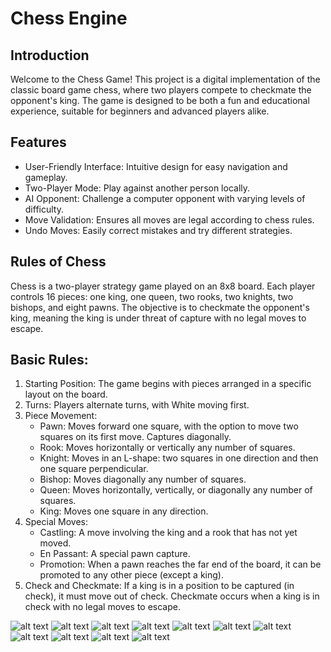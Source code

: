 # Chess Engine

## Introduction
Welcome to the Chess Game! This project is a digital implementation of the classic board game chess, where two players compete to checkmate the opponent's king. The game is designed to be both a fun and educational experience, suitable for beginners and advanced players alike.

## Features
- User-Friendly Interface: Intuitive design for easy navigation and gameplay.
- Two-Player Mode: Play against another person locally.
- AI Opponent: Challenge a computer opponent with varying levels of difficulty.
- Move Validation: Ensures all moves are legal according to chess rules.
- Undo Moves: Easily correct mistakes and try different strategies.

## Rules of Chess
Chess is a two-player strategy game played on an 8x8 board. Each player controls 16 pieces: one king, one queen, two rooks, two knights, two bishops, and eight pawns. The objective is to checkmate the opponent's king, meaning the king is under threat of capture with no legal moves to escape.

## Basic Rules:
1. Starting Position: The game begins with pieces arranged in a specific layout on the board.
2. Turns: Players alternate turns, with White moving first.
3. Piece Movement:
    - Pawn: Moves forward one square, with the option to move two squares on its first move. Captures diagonally.
    - Rook: Moves horizontally or vertically any number of squares.
    - Knight: Moves in an L-shape: two squares in one direction and then one square perpendicular.
    - Bishop: Moves diagonally any number of squares.
    - Queen: Moves horizontally, vertically, or diagonally any number of squares.
    - King: Moves one square in any direction.
4. Special Moves:
   - Castling: A move involving the king and a rook that has not yet moved.
   - En Passant: A special pawn capture.
   - Promotion: When a pawn reaches the far end of the board, it can be promoted to any other piece (except a king).
5. Check and Checkmate: If a king is in a position to be captured (in check), it must move out of check. Checkmate occurs when a king is in check 
     with no legal moves to escape.

![alt text](https://github.com/ayushg212/PARALLEL-CHESS-ENGINE/blob/main/Screenshots/image.png)
![alt text](https://github.com/ayushg212/PARALLEL-CHESS-ENGINE/blob/main/Screenshots/image-1.png)
![alt text](https://github.com/ayushg212/PARALLEL-CHESS-ENGINE/blob/main/Screenshots/image-2.png)
![alt text](https://github.com/ayushg212/PARALLEL-CHESS-ENGINE/blob/main/Screenshots/image-3.png)
![alt text](https://github.com/ayushg212/PARALLEL-CHESS-ENGINE/blob/main/Screenshots/image-4.png)
![alt text](https://github.com/ayushg212/PARALLEL-CHESS-ENGINE/blob/main/Screenshots/image-5.png)
![alt text](https://github.com/ayushg212/PARALLEL-CHESS-ENGINE/blob/main/Screenshots/image-6.png)
![alt text](https://github.com/ayushg212/PARALLEL-CHESS-ENGINE/blob/main/Screenshots/image-7.png)
![alt text](https://github.com/ayushg212/PARALLEL-CHESS-ENGINE/blob/main/Screenshots/image-8.png)
![alt text](https://github.com/ayushg212/PARALLEL-CHESS-ENGINE/blob/main/Screenshots/image-9.png)
![alt text](https://github.com/ayushg212/PARALLEL-CHESS-ENGINE/blob/main/Screenshots/image-10.png)
